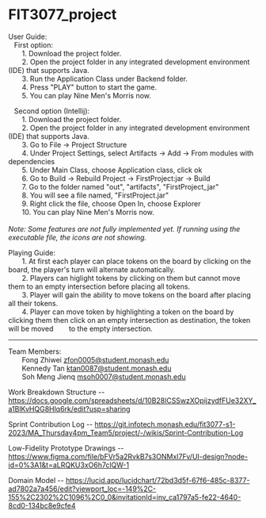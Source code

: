 # FIT3077_project

User Guide: <br />
&nbsp;&nbsp;&nbsp;First option: <br />
&nbsp;&nbsp;&nbsp;&nbsp;&nbsp;&nbsp; 1. Download the project folder. <br />
&nbsp;&nbsp;&nbsp;&nbsp;&nbsp;&nbsp; 2. Open the project folder in any integrated development environment (IDE) that supports Java. <br />
&nbsp;&nbsp;&nbsp;&nbsp;&nbsp;&nbsp; 3. Run the Application Class under Backend folder. <br />
&nbsp;&nbsp;&nbsp;&nbsp;&nbsp;&nbsp; 4. Press "PLAY" button to start the game. <br />
&nbsp;&nbsp;&nbsp;&nbsp;&nbsp;&nbsp; 5. You can play Nine Men's Morris now. <br />

&nbsp;&nbsp;&nbsp;Second option (Intellij): <br />
&nbsp;&nbsp;&nbsp;&nbsp;&nbsp;&nbsp; 1. Download the project folder. <br />
&nbsp;&nbsp;&nbsp;&nbsp;&nbsp;&nbsp; 2. Open the project folder in any integrated development environment (IDE) that supports Java. <br />
&nbsp;&nbsp;&nbsp;&nbsp;&nbsp;&nbsp; 3. Go to File -> Project Structure<br />
&nbsp;&nbsp;&nbsp;&nbsp;&nbsp;&nbsp; 4. Under Project Settings, select Artifacts -> Add -> From modules with dependencies<br />
&nbsp;&nbsp;&nbsp;&nbsp;&nbsp;&nbsp; 5. Under Main Class, choose Application class, click ok<br />
&nbsp;&nbsp;&nbsp;&nbsp;&nbsp;&nbsp; 6. Go to Build -> Rebuild Project -> FirstProject:jar -> Build<br />
&nbsp;&nbsp;&nbsp;&nbsp;&nbsp;&nbsp; 7. Go to the folder named "out", "artifacts", "FirstProject_jar"<br />
&nbsp;&nbsp;&nbsp;&nbsp;&nbsp;&nbsp; 8. You will see a file named, "FirstProject.jar"<br />
&nbsp;&nbsp;&nbsp;&nbsp;&nbsp;&nbsp; 9. Right click the file, choose Open In, choose Explorer<br />
&nbsp;&nbsp;&nbsp;&nbsp;&nbsp;&nbsp; 10. You can play Nine Men's Morris now. <br /><br />
<i> Note: Some features are not fully implemented yet. If running using the executable file, the icons are not showing.</i> <br/>

Playing Guide:<br />
&nbsp;&nbsp;&nbsp;&nbsp;&nbsp;&nbsp; 1.  At first each player can place tokens on the board by clicking on the board, the player's turn will alternate automatically.<br />
&nbsp;&nbsp;&nbsp;&nbsp;&nbsp;&nbsp; 2.  Players can higlight tokens by clicking on them but cannot move them to an empty intersection before placing all tokens.<br />
&nbsp;&nbsp;&nbsp;&nbsp;&nbsp;&nbsp; 3.  Player will gain the ability to move tokens on the board after placing all their tokens.<br />
&nbsp;&nbsp;&nbsp;&nbsp;&nbsp;&nbsp; 4.  Player can move token by highlighting a token on the board by clicking them then click on an empty intersection as destination,
the token will be moved &nbsp;&nbsp;&nbsp;&nbsp;&nbsp;&nbsp; to the empty intersection.<br />

__________________________________________________________________________________________________________________________________________

Team Members: <br />
&nbsp;&nbsp;&nbsp;&nbsp;&nbsp;&nbsp; Fong Zhiwei zfon0005@student.monash.edu<br />
&nbsp;&nbsp;&nbsp;&nbsp;&nbsp;&nbsp; Kennedy Tan ktan0087@student.monash.edu<br />
&nbsp;&nbsp;&nbsp;&nbsp;&nbsp;&nbsp; Soh Meng Jienq msoh0007@student.monash.edu 

Work Breakdown Structure -- https://docs.google.com/spreadsheets/d/10B28lCSSwzXOpijzydfFUe32XY_a1BlKvHQG8Hlq6rk/edit?usp=sharing

Sprint Contribution Log -- https://git.infotech.monash.edu/fit3077-s1-2023/MA_Thursday4pm_Team5/project/-/wikis/Sprint-Contribution-Log

Low-Fidelity Prototype Drawings -- https://www.figma.com/file/bFVr5a2RvkB7s3ONMxI7Fv/UI-design?node-id=0%3A1&t=aLRQKU3xO6h7clQW-1 

Domain Model -- https://lucid.app/lucidchart/72bd3d5f-67f6-485c-8377-ad7802a7a456/edit?viewport_loc=-149%2C-155%2C2302%2C1096%2C0_0&invitationId=inv_ca1797a5-fe22-4640-8cd0-134bc8e9cfe4 
